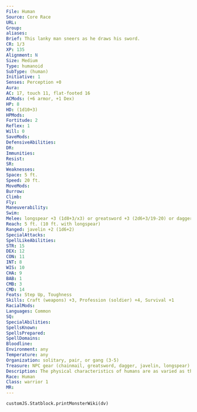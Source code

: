 ```yaml
---
File: Human
Source: Core Race
URL: 
Group: 
aliases: 
Brief: This lanky man sneers as he draws his sword.
CR: 1/3
XP: 135
Alignment: N
Size: Medium
Type: humanoid
SubType: (human)
Initiative: 1
Senses: Perception +0
Aura: 
AC: 17, touch 11, flat-footed 16
ACMods: (+6 armor, +1 Dex)
HP: 8
HD: (1d10+3)
HPMods: 
Fortitude: 2
Reflex: 1
Will: 0
SaveMods: 
DefensiveAbilities: 
DR: 
Immunities: 
Resist: 
SR: 
Weaknesses: 
Space: 5 ft.
Speed: 20 ft.
MoveMods: 
Burrow: 
Climb: 
Fly: 
Maneuverability: 
Swim: 
Melee: longspear +3 (1d8+3/x3) or greatsword +3 (2d6+3/19-20) or dagger +3 (1d4+2/19-20)
Reach: 5 ft. (10 ft. with longspear)
Ranged: javelin +2 (1d6+2)
SpecialAttacks: 
SpellLikeAbilities: 
STR: 15
DEX: 12
CON: 11
INT: 8
WIS: 10
CHA: 9
BAB: 1
CMB: 3
CMD: 14
Feats: Step Up, Toughness
Skills: Craft (weapons) +3, Profession (soldier) +4, Survival +1
RacialMods: 
Languages: Common
SQ: 
SpecialAbilities: 
SpellsKnown: 
SpellsPrepared: 
SpellDomains: 
Bloodline: 
Environment: any
Temperature: any
Organization: solitary, pair, or gang (3-5)
Treasure: NPC gear (chainmail, greatsword, dagger, javelin, longspear)
Description: The physical characteristics of humans are as varied as the world's climes. From the dark-skinned tribesmen of the southern continents to the pale and barbaric raiders of the northern lands, humans possess a wide variety of skin colors, body types, and facial features. Generally speaking, humans' skin color assumes a darker hue the closer to the equator they live. Human Characters Humans are defined by their class levels-they do not possess racial HD. They have the following racial traits.     +2 to One Ability Score:Human characters get a +2 bonus to one ability score of their choice at creation to represent their varied nature.     Medium:Humans are Medium creatures and have no bonuses or penalties due to their size.     Normal Speed:Humans have a base speed of 30 feet.     Bonus Feat:Humans select one extra feat at 1st level.     Skilled:Humans gain an additional skill rank at first level and one additional rank whenever they gain a level.     Languages:Humans begin play speaking Common. Humans with high Intelligence scores can choose any languages they want (except secret languages, such as Druidic).
Race: Human
Class: warrior 1
MR: 
---
```

```dataviewjs
customJS.Statblock.printMonsterWiki(dv)
```
